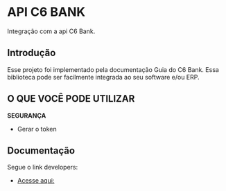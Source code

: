 # API C6 BANK

Integração com a api C6 Bank.

## Introdução

Esse projeto foi implementado pela documentação Guia do C6 Bank. Essa biblioteca pode ser facilmente integrada ao seu software e/ou ERP.

## O QUE VOCÊ PODE UTILIZAR

<b>SEGURANÇA</b><br>

- Gerar o token

## Documentação

Segue o link developers:

- [Acesse aqui: ](https://developers.c6bank.com.br/)
